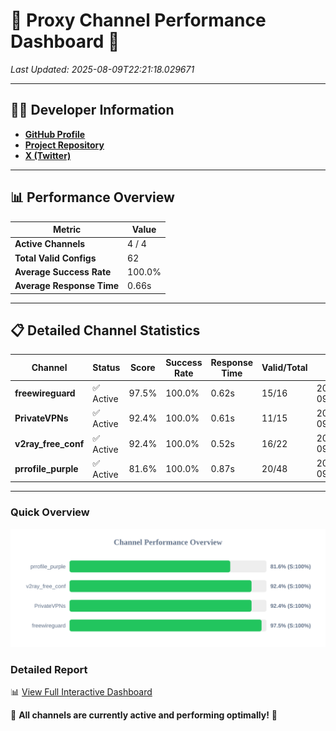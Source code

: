 # 🌟 Proxy Channel Performance Dashboard 🌟

_Last Updated: 2025-08-09T22:21:18.029671_

---

## 👩‍💻 Developer Information

- **[GitHub Profile](https://github.com/4n0nymou3)**  
- **[Project Repository](https://github.com/4n0nymou3/multi-proxy-config-fetcher)**  
- **[X (Twitter)](https://x.com/4n0nymou3)**  

---

## 📊 Performance Overview

| Metric                | Value       |
|-----------------------|-------------|
| **Active Channels**   | 4 / 4       |
| **Total Valid Configs** | 62          |
| **Average Success Rate** | 100.0%      |
| **Average Response Time** | 0.66s       |

---

## 📋 Detailed Channel Statistics

| Channel          | Status     | Score  | Success Rate | Response Time | Valid/Total | Last Success               |
|------------------|------------|--------|--------------|---------------|-------------|----------------------------|
| **freewireguard**  | ✅ Active  | 97.5%  | 100.0% | 0.62s         | 15/16       | 2025-08-09T22:21:18.027761 |
| **PrivateVPNs**  | ✅ Active  | 92.4%  | 100.0% | 0.61s         | 11/15       | 2025-08-09T22:21:17.377839 |
| **v2ray_free_conf**  | ✅ Active  | 92.4%  | 100.0% | 0.52s         | 16/22       | 2025-08-09T22:21:16.722432 |
| **prrofile_purple**  | ✅ Active  | 81.6%  | 100.0% | 0.87s         | 20/48       | 2025-08-09T22:21:16.109958 |

---

### Quick Overview
<div align="center">
  <a href="https://raw.githubusercontent.com/nullluser/NullRepo/refs/heads/main/assets/channel_stats_chart.svg">
    <img src="https://raw.githubusercontent.com/nullluser/NullRepo/refs/heads/main/assets/channel_stats_chart.svg" alt="Source Performance Statistics" width="800">
  </a>
</div>

### Detailed Report
📊 [View Full Interactive Dashboard](https://htmlpreview.github.io/?https://github.com/nullluser/NullRepo/blob/main/assets/performance_report.html)

🎉 **All channels are currently active and performing optimally!** 🎉
